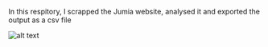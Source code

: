 
In this respitory, I scrapped the Jumia website, analysed it and exported the output as a csv file


![alt text](https://github.com/Jamesahabyona/Power-consumption/blob/main/scatterplot_rating_discount.png)

